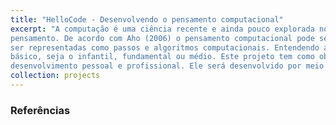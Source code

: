 ```yaml
---
title: "HelloCode - Desenvolvendo o pensamento computacional"
excerpt: "A computação é uma ciência recente e ainda pouco explorada no ensino básico. A computação não pode ser entendida apenas como uma ferramenta que utiliza computadores, mas como uma diferente forma de
pensamento. De acordo com Aho (2006) o pensamento computacional pode ser definido como os processos do pensamento envolvidos na formulação de problemas, de modo que suas soluções possam
ser representadas como passos e algoritmos computacionais. Entendendo a importância desta forma de pensamento, diversos projetos no mundo todo tem buscado trabalha-la com alunos ainda no ensino
básico, seja o infantil, fundamental ou médio. Este projeto tem como objetivo despertar nos jovens do ensino fundamental e médio de escolas públicas para a importância do pensamento computacional no seu
desenvolvimento pessoal e profissional. Ele será desenvolvido por meio da abertura de turmas semestrais em algumas escolas selecionadas. Deste modo, no primeiro ano do projeto serão abertas duas turmas, como 18 alunos cada."
collection: projects
---
```


### Referências


